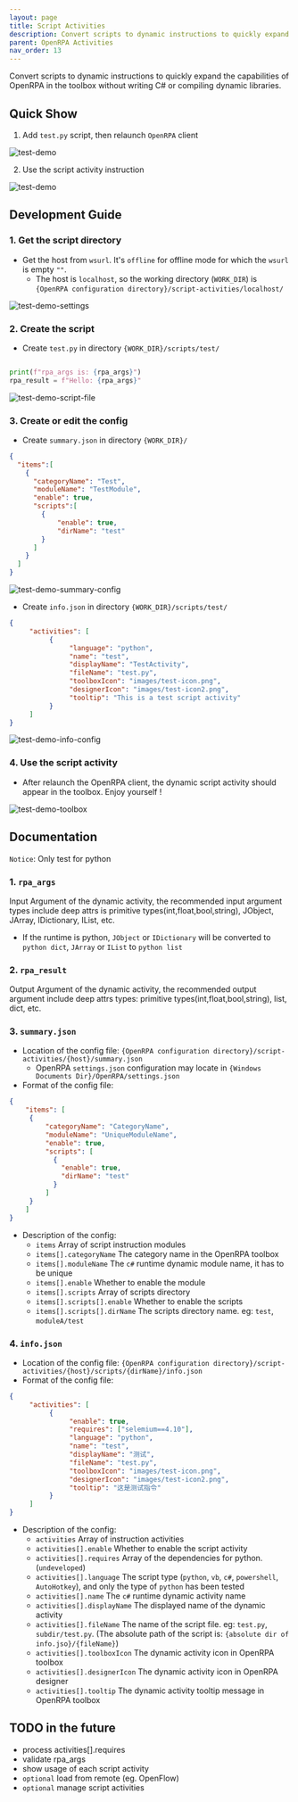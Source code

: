 ```yaml
---
layout: page
title: Script Activities
description: Convert scripts to dynamic instructions to quickly expand the capabilities of OpenRPA.
parent: OpenRPA Activities
nav_order: 13
---
```


Convert scripts to dynamic instructions to quickly expand the capabilities of OpenRPA in the toolbox without writing C# or compiling dynamic libraries.

## Quick Show

1. Add `test.py` script, then relaunch `OpenRPA` client

![test-demo](./plugin-of-script-activities/test-demo-code.png)

2. Use the script activity instruction 

![test-demo](./plugin-of-script-activities/test-demo.png)

## Development Guide

### 1. Get the script directory
- Get the host from `wsurl`. It's `offline` for offline mode for which the `wsurl` is empty `""`.
  - The host is `localhost`, so the working directory (`WORK_DIR`) is `{OpenRPA configuration directory}/script-activities/localhost/`

![test-demo-settings](./plugin-of-script-activities/test-demo-settings.png)

### 2. Create the script
- Create `test.py` in directory `{WORK_DIR}/scripts/test/`
```python

print(f"rpa_args is: {rpa_args}")
rpa_result = f"Hello: {rpa_args}"

```
![test-demo-script-file](./plugin-of-script-activities/test-demo-script-file.png)

### 3. Create or edit the config
- Create `summary.json` in directory `{WORK_DIR}/`
```json
{
  "items":[
    {
	  "categoryName": "Test",
	  "moduleName": "TestModule",
	  "enable": true,
	  "scripts":[
		{
			"enable": true,
			"dirName": "test"
		}
	  ]
	}
  ]
}
```
![test-demo-summary-config](./plugin-of-script-activities/test-demo-summary-config.png)

- Create `info.json` in directory `{WORK_DIR}/scripts/test/`
```json
{
     "activities": [
          {
               "language": "python",
               "name": "test",
               "displayName": "TestActivity",
               "fileName": "test.py",
               "toolboxIcon": "images/test-icon.png",
               "designerIcon": "images/test-icon2.png",
               "tooltip": "This is a test script activity"
          }
     ]
}
```
![test-demo-info-config](./plugin-of-script-activities/test-demo-info-config.png)

### 4. Use the script activity
- After relaunch the OpenRPA client, the dynamic script activity should appear in the toolbox. Enjoy yourself !

![test-demo-toolbox](./plugin-of-script-activities/test-demo-toolbox.png)

## Documentation

`Notice`: Only test for python

### 1. `rpa_args`
Input Argument of the dynamic activity, the recommended input argument types include deep attrs is primitive types(int,float,bool,string), JObject, JArray, IDictionary, IList, etc.

- If the runtime is python, `JObject` or `IDictionary` will be converted to `python dict`, `JArray` or `IList` to `python list`

### 2. `rpa_result`
Output Argument of the dynamic activity, the recommended output argument include deep attrs types: primitive types(int,float,bool,string), list, dict, etc.

### 3. `summary.json`
- Location of the config file: `{OpenRPA configuration directory}/script-activities/{host}/summary.json`
  - OpenRPA `settings.json` configuration may locate in `{Windows Documents Dir}/OpenRPA/settings.json`
- Format of the config file:
```json
{
    "items": [
     {
         "categoryName": "CategoryName",
         "moduleName": "UniqueModuleName",
         "enable": true,
         "scripts": [
           {
             "enable": true,
             "dirName": "test"
           }
         ]
     }
    ]
}
```
- Description of the config:
  - `items` Array of script instruction modules
  - `items[].categoryName` The category name in the OpenRPA toolbox
  - `items[].moduleName` The `c#` runtime dynamic module name, it has to be unique
  - `items[].enable` Whether to enable the module
  - `items[].scripts` Array of scripts directory
  - `items[].scripts[].enable` Whether to enable the scripts
  - `items[].scripts[].dirName` The scripts directory name. eg: `test`, `moduleA/test`

### 4. `info.json`
- Location of the config file: `{OpenRPA configuration directory}/script-activities/{host}/scripts/{dirName}/info.json`
- Format of the config file:
```json
{
     "activities": [
          {
               "enable": true,
               "requires": ["selemium==4.10"],
               "language": "python",
               "name": "test",
               "displayName": "测试",
               "fileName": "test.py",
               "toolboxIcon": "images/test-icon.png",
               "designerIcon": "images/test-icon2.png",
               "tooltip": "这是测试指令"
          }
     ]
}
```
- Description of the config:
  - `activities` Array of instruction activities
  - `activities[].enable` Whether to enable the script activity
  - `activities[].requires` Array of the dependencies for python. (`undeveloped`)
  - `activities[].language` The script type (`python`, `vb`, `c#`, `powershell`, `AutoHotkey`), and only the type of `python` has been tested
  - `activities[].name` The `c#` runtime dynamic activity name
  - `activities[].displayName` The displayed name of the dynamic activity
  - `activities[].fileName` The name of the script file. eg: `test.py`, `subdir/test.py`. (The absolute path of the script is: `{absolute dir of info.jso}/{fileName}`)
  - `activities[].toolboxIcon` The dynamic activity icon in OpenRPA toolbox
  - `activities[].designerIcon` The dynamic activity icon in OpenRPA designer
  - `activities[].tooltip` The dynamic activity tooltip message in OpenRPA toolbox

## TODO in the future
- process activities[].requires
- validate rpa_args
- show usage of each script activity
- `optional` load from remote (eg. OpenFlow)
- `optional` manage script activities